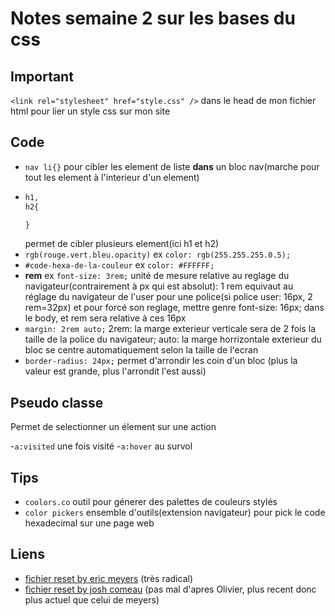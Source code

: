 # Notes semaine 2 sur les bases du css

## Important

`<link rel="stylesheet" href="style.css" />` dans le head de mon fichier html pour lier un style css sur mon site

## Code

- `nav li{}` pour cibler les element de liste **dans** un bloc nav(marche pour tout les element à l'interieur d'un element)
- ```md
  h1,
  h2{

  }
  ```
  permet de cibler plusieurs element(ici h1 et h2)
- `rgb(rouge.vert.bleu.opacity)` ex `color: rgb(255.255.255.0.5);`
- `#code-hexa-de-la-couleur` ex `color: #FFFFFF;`
- **rem** ex `font-size: 3rem;` unité de mesure relative au reglage du navigateur(contrairement à px qui est absolut): 1 rem equivaut au réglage du navigateur de l'user pour une police(si police user: 16px, 2 rem=32px) et pour forcé son reglage, mettre genre font-size: 16px; dans le body, et rem sera relative à ces 16px
- `margin: 2rem auto;` 2rem: la marge exterieur verticale sera de 2 fois la taille de la police du navigateur; auto: la marge horrizontale exterieur du bloc se centre automatiquement selon la taille de l'ecran
- `border-radius: 24px;` permet d'arrondir les coin d'un bloc (plus la valeur est grande, plus l'arrondit l'est aussi)

## Pseudo classe

Permet de selectionner un élement sur une action

-`a:visited` une fois visité
-`a:hover` au survol

## Tips

- `coolors.co` outil pour génerer des palettes de couleurs stylés
- `color pickers` ensemble d'outils(extension navigateur) pour pick le code hexadecimal sur une page web

## Liens

- [fichier reset by eric meyers](https://meyerweb.com/eric/tools/css/reset/) (très radical)
- [fichier reset by josh comeau](https://www.joshwcomeau.com/css/custom-css-reset/) (pas mal d'apres Olivier, plus recent donc plus actuel que celui de meyers)